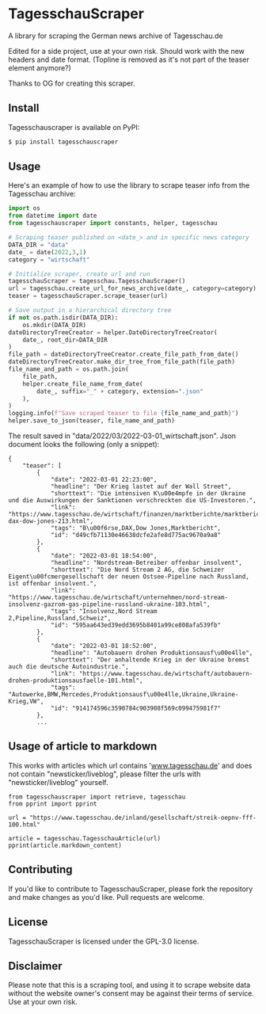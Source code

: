 # TagesschauScraper

A library for scraping the German news archive of Tagesschau.de

Edited for a side project, use at your own risk. Should work with the new headers and date format. (Topline is removed as it's not part of the teaser element anymore?)

Thanks to OG for creating this scraper.

## Install
Tagesschauscraper is available on PyPI:
```sh
$ pip install tagesschauscraper
```

## Usage

Here's an example of how to use the library to scrape teaser info from the Tagesschau archive:

```python
import os
from datetime import date
from tagesschauscraper import constants, helper, tagesschau

# Scraping teaser published on <date_> and in specific news category  
DATA_DIR = "data"
date_ = date(2022,3,1)
category = "wirtschaft"

# Initialize scraper, create url and run
tagesschauScraper = tagesschau.TagesschauScraper()
url = tagesschau.create_url_for_news_archive(date_, category=category)
teaser = tagesschauScraper.scrape_teaser(url)

# Save output in a hierarchical directory tree
if not os.path.isdir(DATA_DIR):
    os.mkdir(DATA_DIR)
dateDirectoryTreeCreator = helper.DateDirectoryTreeCreator(
    date_, root_dir=DATA_DIR
)
file_path = dateDirectoryTreeCreator.create_file_path_from_date()
dateDirectoryTreeCreator.make_dir_tree_from_file_path(file_path)
file_name_and_path = os.path.join(
    file_path,
    helper.create_file_name_from_date(
        date_, suffix="_" + category, extension=".json"
    ),
)
logging.info(f"Save scraped teaser to file {file_name_and_path}")
helper.save_to_json(teaser, file_name_and_path)

```
The result saved in "data/2022/03/2022-03-01_wirtschaft.json". Json document looks the following (only a snippet):
```
{
    "teaser": [
        {
            "date": "2022-03-01 22:23:00",
            "headline": "Der Krieg lastet auf der Wall Street",
            "shorttext": "Die intensiven K\u00e4mpfe in der Ukraine und die Auswirkungen der Sanktionen verschreckten die US-Investoren.",
            "link": "https://www.tagesschau.de/wirtschaft/finanzen/marktberichte/marktbericht-dax-dow-jones-213.html",
            "tags": "B\u00f6rse,DAX,Dow Jones,Marktbericht",
            "id": "d49cfb71130e46638dcfe2afe8d775ac9670a9a8"
        },
        {
            "date": "2022-03-01 18:54:00",
            "headline": "Nordstream-Betreiber offenbar insolvent",
            "shorttext": "Die Nord Stream 2 AG, die Schweizer Eigent\u00fcmergesellschaft der neuen Ostsee-Pipeline nach Russland, ist offenbar insolvent.",
            "link": "https://www.tagesschau.de/wirtschaft/unternehmen/nord-stream-insolvenz-gazrom-gas-pipeline-russland-ukraine-103.html",
            "tags": "Insolvenz,Nord Stream 2,Pipeline,Russland,Schweiz",
            "id": "595aa643ed39edd3695b8401a99ce808afa539fb"
        },
        {
            "date": "2022-03-01 18:52:00",
            "headline": "Autobauern drohen Produktionsausf\u00e4lle",
            "shorttext": "Der anhaltende Krieg in der Ukraine bremst auch die deutsche Autoindustrie.",
            "link": "https://www.tagesschau.de/wirtschaft/autobauern-drohen-produktionsausfaelle-101.html",
            "tags": "Autowerke,BMW,Mercedes,Produktionsausf\u00e4lle,Ukraine,Ukraine-Krieg,VW",
            "id": "914174596c3590784c903908f569c099475981f7"
        },
        ...
```

## Usage of article to markdown
This works with articles which url contains 'www.tagesschau.de' and does not contain "newsticker/liveblog", please filter the urls with "newsticker/liveblog" yourself.



```
from tagesschauscraper import retrieve, tagesschau
from pprint import pprint

url = "https://www.tagesschau.de/inland/gesellschaft/streik-oepnv-fff-100.html"

article = tagesschau.TagesschauArticle(url)
pprint(article.markdown_content)
```

## Contributing
If you'd like to contribute to TagesschauScraper, please fork the repository and make changes as you'd like. Pull requests are welcome.

## License
TagesschauScraper is licensed under the GPL-3.0 license.


## Disclaimer
Please note that this is a scraping tool, and using it to scrape website data without the website owner's consent may be against their terms of service. Use at your own risk.
